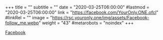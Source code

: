 +++
title = ""
subtitle = ""
date = "2020-03-25T06:00:00"
#lastmod = "2020-03-25T06:00:00"
link = "https://facebook.com/YourOnly.ONE.ofcl"
#linkRel = ""
image = "https://rsc.youronly.one/img/assets/Facebook-follow_me.webp"
weight = "43"
#metarobots = "noindex"
+++

<a href="https://facebook.com/YourOnly.ONE.ofcl" rel="me noopener external nofollow" referrerpolicy="strict-origin-when-cross-origin">Facebook</a>
